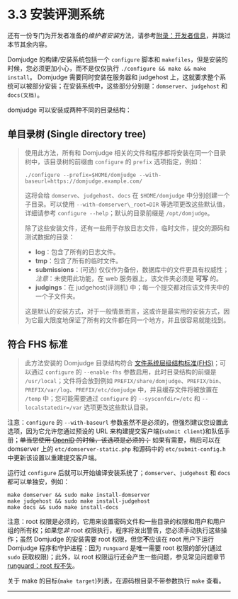 # 3.3 安装评测系统

还有一份专门为开发者准备的*维护者安装*方法，请参考[附录：开发者信息][dev]，并跳过本节其余内容。

Domjudge 的构建/安装系统包括一个 `configure` 脚本和 `makefiles`，但是安装的时候，您必须更加小心，而不是仅仅执行 `./configure && make && make install`。
Domjudge 需要同时安装在服务器和 judgehost 上，这就要求整个系统可以被部分安装；在安装系统中，这些部分分别是：`domserver`、`judgehost` 和 `docs(文档)`。

domjudge 可以安装成两种不同的目录结构：


## 单目录树 (Single directory tree)
> 使用此方法，所有和 Domjudge 相关的文件和程序都将安装在同一个目录树中，该目录树的前缀由 `configure` 的 `prefix` 选项指定，例如：
> ```shell
> ./configure --prefix=$HOME/domjudge --with-baseurl=https://domjudge.example.com/
> ```
>
> 这将会给 `domserve`、`judgehost`、`docs` 在 `$HOME/domjudge` 中分别创建一个子目录。可以使用 `--with-domserver\_root=DIR` 等选项更改这些默认值，详细请参考 `configure --help`；默认的目录前缀是 `/opt/domjudge`。
> 
> 除了这些安装文件，还有一些用于存放日志文件，临时文件，提交的源码和测试数据的目录：
> - **log**：包含了所有的日志文件。
> - **tmp**：包含了所有的临时文件。
> - **submissions**：(可选) 仅仅作为备份，数据库中的文件更具有权威性；*注意*：未使用此功能，在 web 服务器上，该文件夹必须是 **可写** 的。
> - **judgings**：在 judgehost(评测机) 中；每一个提交都对应该文件夹中的一个子文件夹。
>
> 这是默认的安装方式，对于一般情景而言，这或许是最实用的安装方式，因为它最大限度地保证了所有的文件都在同一个地方，并且很容易就能找到。

## 符合 FHS 标准
> 此方法安装的 Domjudge 目录结构符合 [文件系统层级结构标准(FHS)][fhs]；可以通过 `configure` 的  `--enable-fhs` 参数启用，此时目录结构的前缀是 `/usr/local`；文件将会放到例如 `PREFIX/share/domjudge`、`PREFIX/bin`、`PREFIX/var/log`、`PREFIX/etc/domjudge` 中，并且缓存文件将被放置在 `/temp` 中；您可能需要通过 `configure` 的 `--sysconfdir=/etc` 和 `--localstatedir=/var` 选项更改这些默认目录。

注意：`configure` 的 `--with-baseurl` 参数虽然不是必须的，但强烈建议您设置此选项，因为它允许您通过预设的 URL 来构建提交客户端(`submit client`)和队伍手册；~~单当您使用 [OpenID][openid] 的时候，该选项是必须的；~~ 如果有需要，稍后可以在 domserver 上的 `etc/domserver-static.php` 和源码中的 `etc/submit-config.h` 中更新该设置以重建提交客户端。

运行过 `configure` 后就可以开始编译安装系统了；`domserver`、`judgehost` 和 `docs` 都可以单独安，例如：
```shell
make domserver && sudo make install-domserver
make judgehost && sudo make install-judgehost
make docs && sudo make install-docs
```

注意：root 权限是必须的，它用来设置密码文件和一些目录的权限和用户和用户组的所有权；如果您*非* root 权限执行，程序将发出警告，您必须手动执行这些操作；虽然 Domjudge 的安装需要 root 权限，但您**不**应该在 root 用户下运行 Domjudge 程序和守护进程：因为 `runguard` 是唯一需要 root 权限的部分(通过 `sudo` 获取权限)；此外，以 root 权限运行还会产生一些问题，参见常见问题章节 [runguard：root 权不失][runguard]。

关于 make 的目标(`make target`)列表，在源码根目录不带参数执行 `make` 查看。


---

[dev]:../a-appendix/10-developer-information/README.md
[fhs]:http://www.pathname.com/fhs/
[openid]:3.10-openid-connect.md
[runguard]:../a-appendix/8-common-problems-and-their-solutions/8.6-compiler-errros-runguard-root-privileges-not-dropped.md
